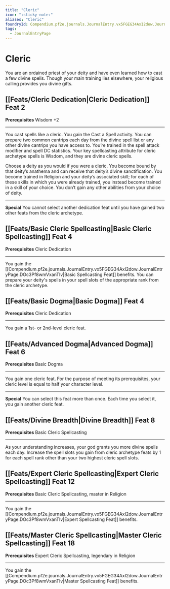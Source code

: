 ```yaml
---
title: "Cleric"
icon: ":sticky-note:"
aliases: "Cleric"
foundryId: Compendium.pf2e.journals.JournalEntry.vx5FGEG34AxI2dow.JournalEntryPage.ZJHhPFjLnizAaUM1
tags:
  - JournalEntryPage
---
```


# Cleric
You are an ordained priest of your deity and have even learned how to cast a few divine spells. Though your main training lies elsewhere, your religious calling provides you divine gifts.

## [[Feats/Cleric Dedication|Cleric Dedication]] Feat 2

**Prerequisites** Wisdom +2

* * *

You cast spells like a cleric. You gain the Cast a Spell activity. You can prepare two common cantrips each day from the divine spell list or any other divine cantrips you have access to. You’re trained in the spell attack modifier and spell DC statistics. Your key spellcasting attribute for cleric archetype spells is Wisdom, and they are divine cleric spells.

Choose a deity as you would if you were a cleric. You become bound by that deity’s anathema and can receive that deity’s divine sanctification. You become trained in Religion and your deity’s associated skill; for each of these skills in which you were already trained, you instead become trained in a skill of your choice. You don’t gain any other abilities from your choice of deity.

* * *

**Special** You cannot select another dedication feat until you have gained two other feats from the cleric archetype.

## [[Feats/Basic Cleric Spellcasting|Basic Cleric Spellcasting]] Feat 4

**Prerequisites** Cleric Dedication

* * *

You gain the [[Compendium.pf2e.journals.JournalEntry.vx5FGEG34AxI2dow.JournalEntryPage.DOc3Pf8wmVxanTIv|Basic Spellcasting Feat]] benefits. You can prepare your deity's spells in your spell slots of the appropriate rank from the cleric archetype.

## [[Feats/Basic Dogma|Basic Dogma]] Feat 4

**Prerequisites** Cleric Dedication

* * *

You gain a 1st- or 2nd-level cleric feat.

## [[Feats/Advanced Dogma|Advanced Dogma]] Feat 6

**Prerequisites** Basic Dogma

* * *

You gain one cleric feat. For the purpose of meeting its prerequisites, your cleric level is equal to half your character level.

* * *

**Special** You can select this feat more than once. Each time you select it, you gain another cleric feat.

## [[Feats/Divine Breadth|Divine Breadth]] Feat 8

**Prerequisites** Basic Cleric Spellcasting

* * *

As your understanding increases, your god grants you more divine spells each day. Increase the spell slots you gain from cleric archetype feats by 1 for each spell rank other than your two highest cleric spell slots.

## [[Feats/Expert Cleric Spellcasting|Expert Cleric Spellcasting]] Feat 12

**Prerequisites** Basic Cleric Spellcasting, master in Religion

* * *

You gain the [[Compendium.pf2e.journals.JournalEntry.vx5FGEG34AxI2dow.JournalEntryPage.DOc3Pf8wmVxanTIv|Expert Spellcasting Feat]] benefits.

## [[Feats/Master Cleric Spellcasting|Master Cleric Spellcasting]] Feat 18

**Prerequisites** Expert Cleric Spellcasting, legendary in Religion

* * *

You gain the [[Compendium.pf2e.journals.JournalEntry.vx5FGEG34AxI2dow.JournalEntryPage.DOc3Pf8wmVxanTIv|Master Spellcasting Feat]] benefits.